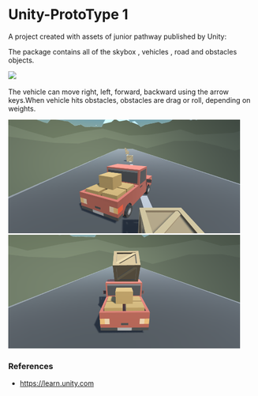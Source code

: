 # Unity-ProtoType 1


A project created with  assets of junior pathway published by Unity:

The package contains all of the skybox , vehicles , road and obstacles objects.

![](ProtoType1.gif)


The vehicle can move right, left, forward, backward using the arrow keys.When vehicle hits obstacles, obstacles are drag or roll, depending on weights.



<img src="images/Prototype1-b.png" width=470 height=230>                <img src="images/Prototype1-c.png" width=470 height=230>


 
### References

- https://learn.unity.com


